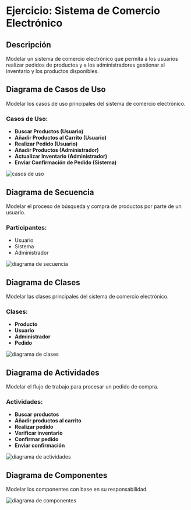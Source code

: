 # Ejercicio: Sistema de Comercio Electrónico

## Descripción
Modelar un sistema de comercio electrónico que permita a los usuarios realizar pedidos de productos y a los administradores gestionar el inventario y los productos disponibles.

## Diagrama de Casos de Uso
Modelar los casos de uso principales del sistema de comercio electrónico.

### Casos de Uso:

- **Buscar Productos (Usuario)**
- **Añadir Productos al Carrito (Usuario)**
- **Realizar Pedido (Usuario)**
- **Añadir Productos (Administrador)**
- **Actualizar Inventario (Administrador)**
- **Enviar Confirmación de Pedido (Sistema)**

![casos de uso](https://raw.githubusercontent.com/AJCARVAJL15/Actividad-diagramas-Uml/96fc58f32e77c5b4bc1494c498c72866bea4f009/Diagramas/Casos%20de%20uso-%20Sistema%20comercio%20electronico.svg "casos de uso")



## Diagrama de Secuencia
Modelar el proceso de búsqueda y compra de productos por parte de un usuario.

### Participantes:
- Usuario
- Sistema
- Administrador

![diagrama de secuencia](https://raw.githubusercontent.com/AJCARVAJL15/Actividad-diagramas-Uml/96fc58f32e77c5b4bc1494c498c72866bea4f009/Diagramas/Diagrama%20Secuencia%20comercio%20electronico.svg "diagrama de secuencia")


## Diagrama de Clases
Modelar las clases principales del sistema de comercio electrónico.

### Clases:

- **Producto**
- **Usuario**
- **Administrador**
- **Pedido**

![diagrama de clases](https://raw.githubusercontent.com/AJCARVAJL15/Actividad-diagramas-Uml/96fc58f32e77c5b4bc1494c498c72866bea4f009/Diagramas/DiagramaClase_ComercioElectronico.drawio.svg "diagrama de clases")


## Diagrama de Actividades
Modelar el flujo de trabajo para procesar un pedido de compra.

### Actividades:

- **Buscar productos**
- **Añadir productos al carrito**
- **Realizar pedido**
- **Verificar inventario**
- **Confirmar pedido**
- **Enviar confirmación**

![diagrama de actividades](https://raw.githubusercontent.com/AJCARVAJL15/Actividad-diagramas-Uml/96fc58f32e77c5b4bc1494c498c72866bea4f009/Diagramas/DiagramaActividades%20ComercioElectronico.svg "diagrama de actividades")


## Diagrama de Componentes
Modelar los componentes con base en su responsabilidad.

![diagrama de componentes](https://raw.githubusercontent.com/AJCARVAJL15/Actividad-diagramas-Uml/96fc58f32e77c5b4bc1494c498c72866bea4f009/Diagramas/Diagrama%20de%20componentes%20comercio%20electronico.svg "diagrama de componentes")
